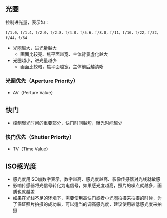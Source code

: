 
## 光圈

控制进光量，表示如：
```
f/1.0，f/1.4，f/2.0，f/2.8，f/4.0，f/5.6，f/8.0，f/11，f/16，f/22，f/32，f/44，f/64
```
- 光圈越大，进光量越大
  - 画面比较亮、焦平面越宽、主体背景虚化越大
-  光圈越小，进光量越少
   - 画面比较暗，焦平面越宽，主体前后越清晰

### 光圈优先（Aperture Priority）
- AV（Perture Value）

## 快门

- 控制曝光时间的重要部分，快门时间越短，曝光时间越少

### 快门优先（Shutter Priority）
- TV（Time Value）

## ISO感光度
- 感光度用ISO加数字表示，数字越高、感光度越高、影像传感器对光线就敏感
- 影响传感器将光信号转化为电信号，如果感光度越高，照片的噪点就越多，画质也就越差
- 如果在光线不足的环境下，需要使用高快门或者小光圈拍摄来拍摄的时候，为了保证照片拍摄的成功率，可以适当的调高感光度，建议使用较低感光度来拍摄
